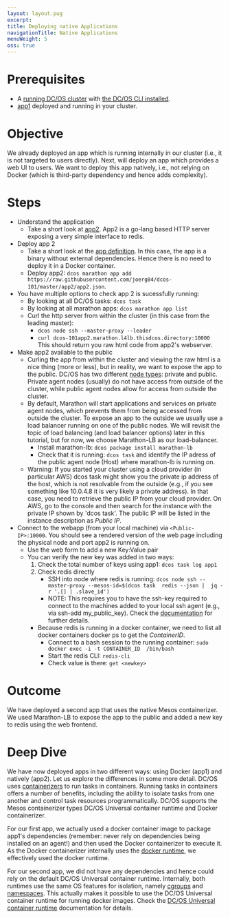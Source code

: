 ```yaml
---
layout: layout.pug
excerpt:
title: Deploying native Applications
navigationTitle: Native Applications
menuWeight: 5
oss: true
---
```


# Prerequisites
* A [running DC/OS cluster](/1.8/usage/tutorials/dcos-101/cli/) with [the DC/OS CLI installed](/1.8/usage/tutorials/dcos-101/cli/).
* [app1](/1.8/usage/tutorials/dcos-101/app1/) deployed and running in your cluster.

# Objective
We already deployed an app which is running internally in our cluster (i.e., it is not targeted to users directly). Next, will deploy an app which provides a web UI to users.
We want to deploy this app natively, i.e., not relying on Docker (which is third-party dependency and hence adds complexity).


# Steps
  * Understand the application
    * Take a short look at [app2](https://github.com/joerg84/dcos-101/blob/master/app2/app2.go). App2 is a go-lang based HTTP server exposing a very simple interface to redis.
  * Deploy app 2
    * Take a short look at the [app definition](https://raw.githubusercontent.com/joerg84/dcos-101/master/app2/app2.json). In this case, the app is a binary without external dependencies.
    Hence there is no need to deploy it in a Docker container.
    * Deploy app2: `dcos marathon app add https://raw.githubusercontent.com/joerg84/dcos-101/master/app2/app2.json`.
  * You have multiple options to check app 2 is sucessfully running:
    * By looking at all DC/OS tasks: `dcos task`
    * By looking at all marathon apps: `dcos marathon app list`
    * Curl the http server from within the cluster (in this case from the leading master):
       * `dcos node ssh --master-proxy --leader`
       * `curl dcos-101app2.marathon.l4lb.thisdcos.directory:10000`
       This should return you raw html code from app2's webserver.
  * Make app2 available to the public
    * Curling the app from within the cluster and viewing the raw html is a nice thing (more or less), but in reality, we want to expose the app to the public. DC/OS has two different [node types](https://docs.mesosphere.com/docs/1.8/overview/concepts/#dcos-agent-node): private and public. Private agent nodes (usually) do not have access from outside of the cluster, while public agent nodes allow for access from outside the cluster.
    * By default, Marathon will start applications and services on private agent nodes, which prevents them from being accessed from outside the cluster. To expose an app to the outside we usually use a load balancer running on one of the public nodes. We will revisit the topic of load balancing (and load balancer options) later in this tutorial, but for now, we choose Marathon-LB as our load-balancer.
      * Install marathon-lb: `dcos package install marathon-lb`
      * Check that it is running: `dcos task` and identify the IP adress of the public agent node (Host) where marathon-lb is running on.
     * Warning: If you started your cluster using a cloud provider (in particular AWS) dcos task might show you the private ip address of the host, which is not resolvable from the outside (e.g., if you see something like 10.0.4.8 it is very likely a private address).
          In that case, you need to retrieve the public IP from your cloud provider. On AWS, go to the console and then search for the instance with the private IP shown by 'dcos task'. The public IP will be listed in the instance description as *Public IP*.
   * Connect to the webapp (from your local machine) via `<Public-IP>:10000`. You should see a rendered version of the web page including the physical node and port app2 is running on.
     * Use the web form to add a new Key:Value pair
     * You can verify the new key was added in two ways:
       1. Check the total number of keys using app1: `dcos task log app1`
       2. Check redis directly
          * SSH into node where redis is running: `dcos node ssh --master-proxy --mesos-id=$(dcos task  redis --json |  jq -r '.[] | .slave_id')`
          * NOTE: This requires you to have the ssh-key required to connect to the machines added to your local ssh agent (e.g., via ssh-add my_public_key). Check the [documentation](/1.8/administration/access-node/sshcluster/) for further details.
       * Because redis is running in a docker container, we need to list all docker containers docker ps to get the *ContainerID*.
         * Connect to a bash session to the running container: `sudo docker exec -i -t CONTAINER_ID  /bin/bash`
         * Start the redis CLI: `redis-cli`
         * Check value is there: `get <newkey>`

# Outcome
 We have deployed a second app that uses the native Mesos containerizer. We used Marathon-LB to expose the app to the public and added a new key to redis using the web frontend.

# Deep Dive
We have now deployed apps in two different ways: using Docker (app1) and natively (app2).
Let us explore the differences in some more detail.
DC/OS uses [containerizers](/1.8/usage/containerizers/) to run tasks in containers. Running tasks in containers offers a number of benefits, including the ability to isolate tasks from one another and control task resources programmatically. DC/OS supports the Mesos containerizer types DC/OS Universal container runtime and Docker containerizer.

For our first app, we actually used a docker container image to package app1's dependencies (remember: never rely on dependencies being installed on an agent!) and then used the Docker containerizer to execute it. As the Docker containerizer internally uses the [docker runtime](https://docs.docker.com/engine/userguide/intro/), we effectively used the docker runtime.

For our second app, we did not have any dependencies and hence could rely on the default DC/OS Universal container runtime. Internally, both runtimes use the same OS features for isolation, namely [cgroups](https://en.wikipedia.org/wiki/Cgroups) and [namespaces](https://en.wikipedia.org/wiki/Linux_namespaces).
This actually makes it possible to use the DC/OS Universal container runtime for running docker images. Check the [DC/OS Universal container runtime](/1.8/usage/containerizers/) documentation for details.
